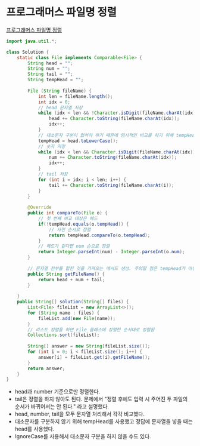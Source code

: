 # 프로그래머스 파일명 정렬
[프로그래머스 파일명 정렬](https://school.programmers.co.kr/learn/courses/30/lessons/17686)
```java
import java.util.*;

class Solution {
    static class File implements Comparable<File> {
        String head = "";
        String num = "";
        String tail = "";
        String tempHead = "";
        
        File (String fileName) {
            int len = fileName.length();
            int idx = 0;
            // head 문자열 저장
            while (idx < len && !Character.isDigit(fileName.charAt(idx))) {
                head += Character.toString(fileName.charAt(idx));
                idx++;
            }
            // 대소문자 구분이 없어야 하기 때문에 임시적인 비교를 하기 위해 tempHead에 소문자 저장
            tempHead = head.toLowerCase();
            // 숫자 저장
            while (idx < len && Character.isDigit(fileName.charAt(idx))) {
                num += Character.toString(fileName.charAt(idx));
                idx++;
            } 
            // tail 저장
            for (int i = idx; i < len; i++) {
                tail += Character.toString(fileName.charAt(i));
            }
        }
        
        @Override
        public int compareTo(File o) {
            // 첫 번째 비교 대상은 헤드
            if(!tempHead.equals(o.tempHead)) {
                // 사전 순서로 정렬
                return tempHead.compareTo(o.tempHead);
            }
            // 헤드가 같다면 num 순으로 정렬
            return Integer.parseInt(num) - Integer.parseInt(o.num);
        }
        
        // 문자열 전부를 합친 것을 가져오는 메서드 생성. 주의할 점은 tempHead가 아닌 head로 문자열을 생성해야함. 
        public String getFileName() {
            return head + num + tail;
        }
        
    }
    public String[] solution(String[] files) {
        List<File> fileList = new ArrayList<>();
        for (String name : files) {
            fileList.add(new File(name));
        }        
        // 리스트 정렬을 하면 File 클래스에 정렬한 순서대로 정렬됨
        Collections.sort(fileList);
        
        String[] answer = new String[fileList.size()];
        for (int i = 0; i < fileList.size(); i++) {
            answer[i] = fileList.get(i).getFileName();
        }
        return answer;
    }
}
```
* head과 number 기준으로만 정렬한다.
* tail은 정렬을 하지 않아도 된다. 문제에서 "정렬 후에도 입력 시 주어진 두 파일의 순서가 바뀌어서는 안 된다." 라고 설명했다.
* head, number, tail을 모두 문자열 처리해서 각각 비교했다.
* 대소문자를 구분하지 않기 위해 tempHead를 사용했고 정답에 문자열을 넣을 때는 head를 사용했다.
* IgnoreCase를 사용해서 대소문자 구분을 하지 않을 수도 있다.
